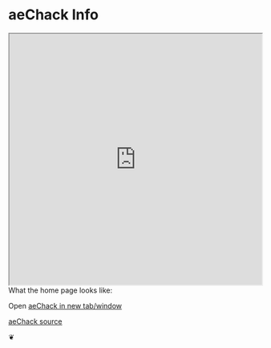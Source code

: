 aeChack Info
========

<iframe src="http://aechack.github.io"	width=100% height=500px></iframe>
What the home page looks like:		


Open <a href="http://aechack.github.io" target="_blank">aeChack in new tab/window</a>

	
<a href="https://github.com/aechack/" target="_blank">aeChack source</a>
		

&#x2766;



